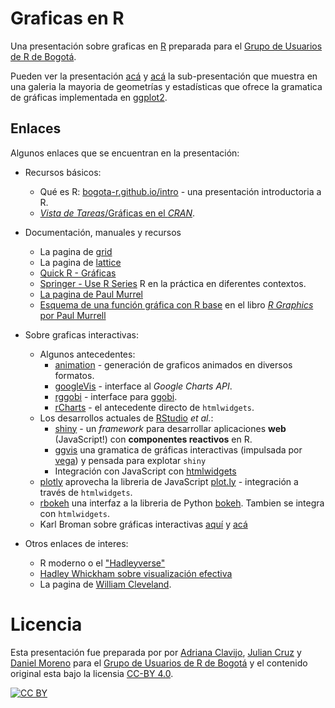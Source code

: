 # Graficas en R

Una presentación sobre graficas en [R](http://www.r-project.org/about.html) preparada para el [Grupo de Usuarios de R de Bogotá](http://www.meetup.com/Bogota-R-Users-Group/).

Pueden ver la presentación [acá](https://bogota-r.github.io/graficas) y [acá](geoms.html) la sub-presentación que muestra en una galeria la mayoria de geometrías y estadísticas que ofrece la gramatica de gráficas implementada en [ggplot2](http://ggplot2.org/).

## Enlaces

Algunos enlaces que se encuentran en la presentación:

- Recursos básicos:
    - Qué es R: [bogota-r.github.io/intro](http://bogota-r.github.io/intro) - una presentación introductoria a R.
    - [_Vista de Tareas_/Gráficas en el _CRAN_](http://cran.r-project.org/web/views/Graphics.html).

- Documentación, manuales y recursos
    - La pagina de [grid](https://www.stat.auckland.ac.nz/~paul/grid/grid.html)
    - La pagina de [lattice](http://lattice.r-forge.r-project.org/)
    - [Quick R - Gráficas](http://www.statmethods.net/graphs/index.html)
    - [Springer - Use R Series](http://www.springer.com/series/6991?detailsPage=titles) R en la práctica en diferentes contextos.
    - [La pagina de Paul Murrel](https://www.stat.auckland.ac.nz/~paul/)
    - [Esquema de una función gráfica con R base](https://www.stat.auckland.ac.nz/~paul/RGraphics/custombase-template.R) en el libro [*R Graphics* por Paul Murrell](https://www.stat.auckland.ac.nz/~paul/RGraphics/rgraphics.html)

- Sobre graficas interactivas:
    - Algunos antecedentes:
        - [animation](http://yihui.name/animation/) - generación de graficos animados en diversos formatos.
        - [googleVis](https://github.com/mages/googleVis#googlevis) - interface al _Google Charts API_.
        - [rggobi](http://www.ggobi.org/rggobi/) - interface para [ggobi](http://www.ggobi.org/).
        - [rCharts](https://github.com/ramnathv/rCharts) - el antecedente directo de `htmlwidgets`.
    - Los desarrollos actuales de [RStudio](https://www.rstudio.com/) _et al._:
        - [shiny](http://shiny.rstudio.com/) - un _framework_ para desarrollar aplicaciones **web** (JavaScript!) con **componentes reactivos** en R.
        - [ggvis](https://cran.r-project.org/web/packages/ggvis/index.html) una gramatica de gráficas interactivas (impulsada por [vega](https://github.com/vega/vega)) y pensada para explotar `shiny`
        - Integración con JavaScript con [htmlwidgets](http://www.htmlwidgets.org/)
    - [plotly](https://github.com/ropensci/plotly) aprovecha la libreria de JavaScript [plot.ly](https://plot.ly/r) - integración a través de `htmlwidgets`.
    - [rbokeh](http://hafen.github.io/rbokeh/) una interfaz a la libreria de Python [bokeh](http://bokeh.pydata.org/en/latest/). Tambien se integra con `htmlwidgets`.
    - Karl Broman sobre gráficas interactivas [aquí](https://www.biostat.wisc.edu/~kbroman/presentations/InteractiveGraphs/) y [acá](https://www.biostat.wisc.edu/~kbroman/presentations/ChiASA2015/)


- Otros enlaces de interes:
    - R moderno o el ["Hadleyverse"](https://barryrowlingson.github.io/hadleyverse/)
    - [Hadley Whickham sobre visualización efectiva](http://courses.had.co.nz/12-effective-vis/)
    - La pagina de [William Cleveland](http://www.stat.purdue.edu/~wsc/).

# Licencia

Esta presentación fue preparada por por [Adriana Clavijo](https://github.com/seawaR), [Julian Cruz](https://github.com/CruzJulian) y [Daniel Moreno](https://github.com/demorenoc) para el [Grupo de Usuarios de R de Bogotá](http://www.meetup.com/Bogota-R-Users-Group/) y el contenido original esta bajo la licensia [CC-BY 4.0](http://creativecommons.org/licenses/by/4.0/).

[![CC BY](http://i.creativecommons.org/l/by/4.0/88x31.png)](http://creativecommons.org/licenses/by/4.0/)
